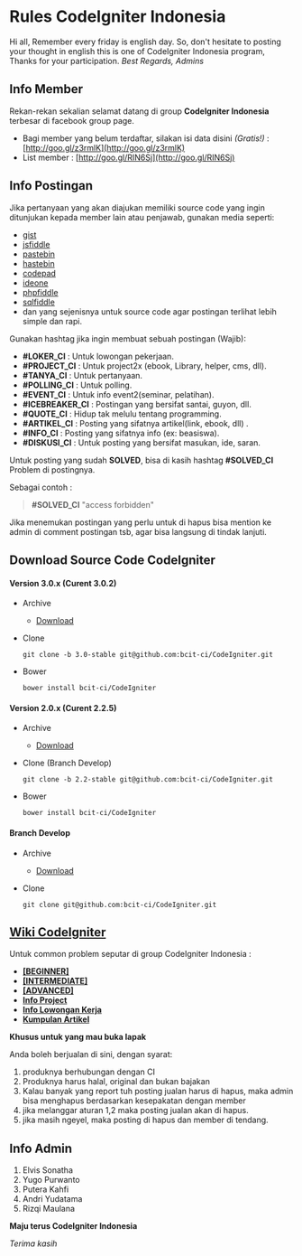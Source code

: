 Rules CodeIgniter Indonesia
==================

Hi all, Remember every friday is english day. So, don't hesitate to posting your thought in english this is one of CodeIgniter Indonesia program, Thanks for your participation.
_Best Regards, Admins_

## Info Member

Rekan-rekan sekalian selamat datang di group __CodeIgniter Indonesia__ terbesar di facebook group page.

- Bagi member yang belum terdaftar, silakan isi data disini _(Gratis!)_ : [http://goo.gl/z3rmlK](http://goo.gl/z3rmlK)
- List member : [http://goo.gl/RIN6Sj](http://goo.gl/RIN6Sj)

## Info Postingan

Jika pertanyaan yang akan diajukan memiliki source code yang ingin ditunjukan kepada member lain atau penjawab, gunakan media seperti:
- [gist](https://gist.github.com)
- [jsfiddle](https://jsfiddle.net/)
- [pastebin](http://pastebin.com/)
- [hastebin](http://hastebin.com/)
- [codepad](http://codepad.org/)
- [ideone](http://ideone.com/)
- [phpfiddle](http://phpfiddle.org/)
- [sqlfiddle](http://sqlfiddle.com/)
- dan yang sejenisnya untuk source code agar postingan terlihat lebih simple dan rapi.

Gunakan hashtag jika ingin membuat sebuah postingan (Wajib):
- __#‎LOKER_CI‬__ : Untuk lowongan pekerjaan.
- __#‎PROJECT_CI‬__ : Untuk project2x (ebook, Library, helper, cms, dll).
- __#‎TANYA_CI‬__ : Untuk pertanyaan.
- __#‎POLLING_CI‬__ : Untuk polling.
- __#‎EVENT_CI‬__ : Untuk info event2(seminar, pelatihan).
- __#‎ICEBREAKER_CI‬__ : Postingan yang bersifat santai, guyon, dll.
- __#‎QUOTE_CI‬__ : Hidup tak melulu tentang programming.
- __#‎ARTIKEL_CI‬__ : Posting yang sifatnya artikel(link, ebook, dll) .
- __#INFO_CI__ : Posting yang sifatnya info (ex: beasiswa).
- __#‎DISKUSI_CI‬__ : Untuk posting yang bersifat masukan, ide, saran.

Untuk posting yang sudah __SOLVED__, bisa di kasih hashtag ‪__#‎SOLVED_CI‬__ Problem di postingnya.

Sebagai contoh :
> __#SOLVED_CI__ "access forbidden"

Jika menemukan postingan yang perlu untuk di hapus bisa mention ke admin di comment postingan tsb, agar bisa langsung di tindak lanjuti.

## Download Source Code CodeIgniter

#### Version 3.0.x (Curent 3.0.2)
- Archive
    - [Download](https://github.com/bcit-ci/CodeIgniter/archive/3.0.2.zip)

- Clone
    ```
    git clone -b 3.0-stable git@github.com:bcit-ci/CodeIgniter.git
    ```

- Bower
    ```
    bower install bcit-ci/CodeIgniter
    ```

#### Version 2.0.x (Curent 2.2.5)
- Archive
    - [Download](https://github.com/bcit-ci/CodeIgniter/archive/2.2.5.zip)

- Clone (Branch Develop)
    ```
    git clone -b 2.2-stable git@github.com:bcit-ci/CodeIgniter.git
    ```

- Bower
    ```
    bower install bcit-ci/CodeIgniter
    ```

#### Branch Develop
- Archive
    - [Download](https://github.com/bcit-ci/CodeIgniter/archive/develop.zip)

- Clone
    ```
    git clone git@github.com:bcit-ci/CodeIgniter.git
    ```


## [Wiki CodeIgniter](https://github.com/EllisLab/CodeIgniter/wiki)

    
Untuk common problem seputar di group CodeIgniter Indonesia :

- [__[BEGINNER]__](https://www.facebook.com/notes/codeigniter-indonesia/beginner-solved-ci-common-problems/10152089424375337)
- [__[INTERMEDIATE]__](https://www.facebook.com/notes/codeigniter-indonesia/intermediate-solved-ci-common-problems/10152092948650337)
- [__[ADVANCED]__](https://www.facebook.com/notes/codeigniter-indonesia/advanced-solved-ci-common-problems/10152092943165337)
- [__Info Project__](https://www.facebook.com/notes/codeigniter-indonesia/member-project-lists/10152093407870337)
- [__Info Lowongan Kerja__](https://www.facebook.com/groups/codeigniter.id/permalink/10152144842570337/)
- [__Kumpulan Artikel__](https://www.facebook.com/groups/codeigniter.id/permalink/10152161288245337/)


__Khusus untuk yang mau buka lapak__

Anda boleh berjualan di sini, dengan syarat:

1. produknya berhubungan dengan CI
2. Produknya harus halal, original dan bukan bajakan
3. Kalau banyak yang report tuh posting jualan harus di hapus, maka admin bisa menghapus berdasarkan kesepakatan dengan member
4. jika melanggar aturan 1,2 maka posting jualan akan di hapus.
5. jika masih ngeyel, maka posting di hapus dan member di tendang.


## Info Admin

 1. Elvis Sonatha
 2. Yugo Purwanto
 3. Putera Kahfi
 4. Andri Yudatama
 5. Rizqi Maulana


__Maju terus CodeIgniter Indonesia__

_Terima kasih_
